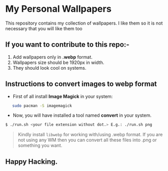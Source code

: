 # My Personal Wallpapers
This repository contains my collection of wallpapers. I like them so it is not necessary  that you will like them too
## If you want to contribute to this repo:-
1. Add wallpapers only in **.webp** format.
2. Wallpapers size should be 1920px in width.
3. They should look cool on systems.

## Instructions to convert images to webp format
- First of all install **Image Magick** in your system:
```bash
   sudo pacman -S imagemagick
```
- Now, you will have installed a tool named **convert** in your system.
```bash
$ ./run.sh <your file extension without dot.> E.g.: ./run.sh png
```
> Kindly install ```libwebp``` for working with/using .webp format.
> If you are not using any WM then you can convert all these files into .png or something you want.

## Happy Hacking.

